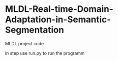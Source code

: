 # MLDL-Real-time-Domain-Adaptation-in-Semantic-Segmentation
MLDL project code

In step use run.py to run the programm
